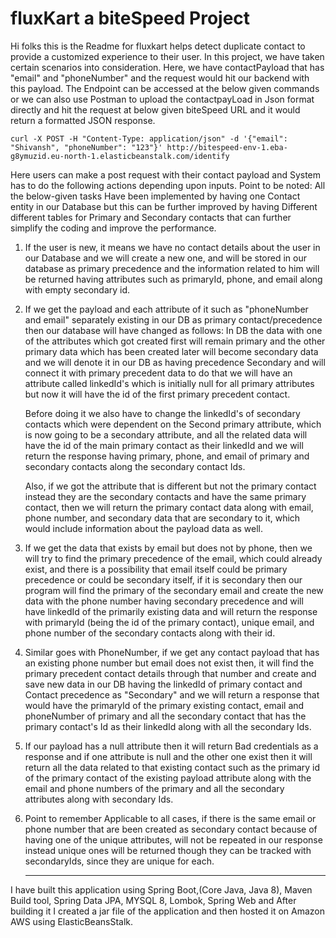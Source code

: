 # fluxKart a biteSpeed Project

Hi folks this is the Readme for fluxkart helps detect duplicate contact to provide a customized experience to their user.
In this project, we have taken certain scenarios into consideration.
Here, we have contactPayload that has "email" and "phoneNumber" and the request would hit our backend with this payload.
The Endpoint can be accessed at the below given commands or we can also use Postman to upload the contactpayLoad in Json format directly and hit the request
at below given biteSpeed URL and it would return a formatted JSON response.
```
curl -X POST -H "Content-Type: application/json" -d '{"email": "Shivansh", "phoneNumber": "123"}' http://bitespeed-env-1.eba-g8ymuzid.eu-north-1.elasticbeanstalk.com/identify
```

Here users can make a post request with their contact payload and System has to do the following actions depending upon inputs.
Point to be noted: All the below-given tasks  Have been implemented by having one Contact entity in our Database but this can be further improved by having Different different tables for Primary and Secondary contacts that can further simplify the coding and improve the performance.
 
1. If the user is new, it means we have no contact details about the user in our Database and we will create a new one, and will be stored in our database as
   primary precedence and the information related to him will be returned having attributes such as primaryId, phone, and email along with empty 
   secondary id.

2. If we get the payload and each attribute of it such as "phoneNumber and email" separately existing in our DB as primary contact/precedence
   then our database will have changed as follows:
   In DB the data with one of the attributes which got created first will remain primary and the other primary data which has been created later will become secondary data
   and we will denote it in our DB as having precedence Secondary and will connect it with primary precedent data to do that we will have an attribute called linkedId's which is initially
   null for all primary attributes but now it will have the id of the first primary precedent contact.

   Before doing it we also have to change the linkedId's of secondary contacts which were dependent on the Second primary attribute, which is now going to be a secondary attribute, and all the related data will have the
   id of the main primary contact as their linkedId and we will return the response having primary, phone, and email of primary and secondary contacts along the secondary contact Ids.

   Also, if we got the attribute that is different but not the primary contact instead they are the secondary contacts and have the same primary contact, then we will return the primary contact data along
   with email, phone number, and secondary data that are secondary to it, which would include information about the payload data as well.

3. If we get the data that exists by email but does not by phone, then we will try to find the primary precedence of the email, which could already exist, and there 
   is a possibility
   that email itself could be primary precedence or could be secondary itself, if it is secondary then our program will find the primary of the secondary email and 
  create the new data with the phone number having secondary
   precedence and will have linkedId of the primarily existing data and will return the response with primaryId (being the id of the primary contact), unique email, 
   and phone number of the secondary contacts along with their id.

4. Similar goes with PhoneNumber, if we get any contact payload that has an existing phone number but email does not exist then, it will find the 
   primary precedent contact details through that number and create and save new data in our DB having the linkedId of primary contact and
   Contact precedence as "Secondary" and we will return a response that would have the primaryId of the primary existing contact, email and
   phoneNumber of primary and all the secondary contact that has the primary contact's Id as their linkedId along with all the secondary Ids.

5. If our payload has a null attribute then it will return Bad credentials as a response and if one attribute is null and the other one exist then 
   it will return all the data related to that existing contact such as the primary id of the primary contact of the existing payload attribute along with the 
  email  and phone numbers of the primary and all the secondary attributes along with secondary Ids.

6. Point to remember Applicable to all cases, if there is the same email or phone number that are been created as secondary contact because of having one of the 
   unique attributes,
   will not be repeated in our response instead unique ones  will be returned though they can be tracked with  secondaryIds, since they are unique for each.

   -----------------------------------------------------------------------------------------------------------------------------------------------------------------------------------------------------------

I have built this application using Spring Boot,(Core Java, Java 8), Maven Build tool, Spring Data JPA, MYSQL 8, Lombok, Spring Web and After building it I created a jar file of the application and then hosted it on Amazon AWS using ElasticBeansStalk.
